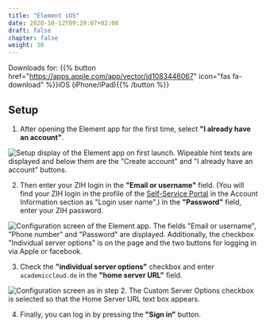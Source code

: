 ```yaml
---
title: "Element iOS"
date: 2020-10-12T09:29:07+02:00
draft: false
chapter: false
weight: 30
---
```


Downloads for: {{% button href="https://apps.apple.com/app/vector/id1083446067" icon="fas fa-download" %}}iOS (iPhone/iPad){{% /button %}}

## Setup

1. After opening the Element app for the first time, select **"I already have an account"**.

![Setup display of the Element app on first launch. Wipeable hint texts are displayed and below them are the "Create account" and "I already have an account" buttons.](/images/15_Element_iOS1_de.png?height=50vh&classes=border)

2. Then enter your ZIH login in the **"Email or username"** field. (You will find your ZIH login in the profile of the [Self-Service Portal](https://selfservice.tu-dresden.de/profile/) in the Account Information section as "Login user name".) In the **"Password"** field, enter your ZIH password.

![Configuration screen of the Element app. The fields "Email or username", "Phone number" and "Password" are displayed. Additionally, the checkbox "Individual server options" is on the page and the two buttons for logging in via Apple or facebook.](/images/15_Element_iOS2_de.png?height=50vh&classes=border)

3. Check the **"individual server options"** checkbox and enter `academiccloud.de` in the **"home server URL"** field.

![Configuration screen as in step 2. The Custom Server Options checkbox is selected so that the Home Server URL text box appears.](/images/15_Element_iOS3_de.png?height=50vh&classes=border)

4. Finally, you can log in by pressing the **"Sign in"** button.
